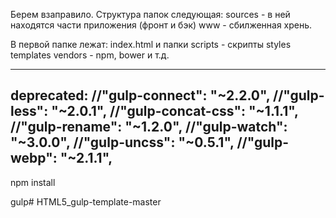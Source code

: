 Берем взаправило.
Структура папок следующая:
sources - в ней находятся части приложения (фронт и бэк)
www - сбилженная хрень.

В первой папке лежат:
index.html и папки
scripts - скрипты
styles
templates
vendors - npm, bower и т.д.


----------
deprecated:
    //"gulp-connect": "~2.2.0",
    //"gulp-less": "~2.0.1",
    //"gulp-concat-css": "~1.1.1",
    //"gulp-rename": "~1.2.0",
    //"gulp-watch": "~3.0.0",
    //"gulp-uncss": "~0.5.1",
    //"gulp-webp": "~2.1.1",
----------

npm install

gulp# HTML5_gulp-template-master
